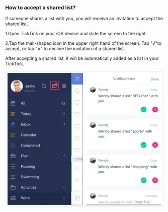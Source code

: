 ### How to accept a shared list?
If someone shares a list with you, you will receive an invitation to accept the shared list.

1.Open TickTick on your iOS device and slide the screen to the right.

2.Tap the mail-shaped icon in the upper right hand of the screen.
Tap "√"to accept, or tap "×"  to decline the invitation of a shared list. 

After accepting a shared list, it will be automatically added as a list in your TickTick.

![](accept12.jpg)

